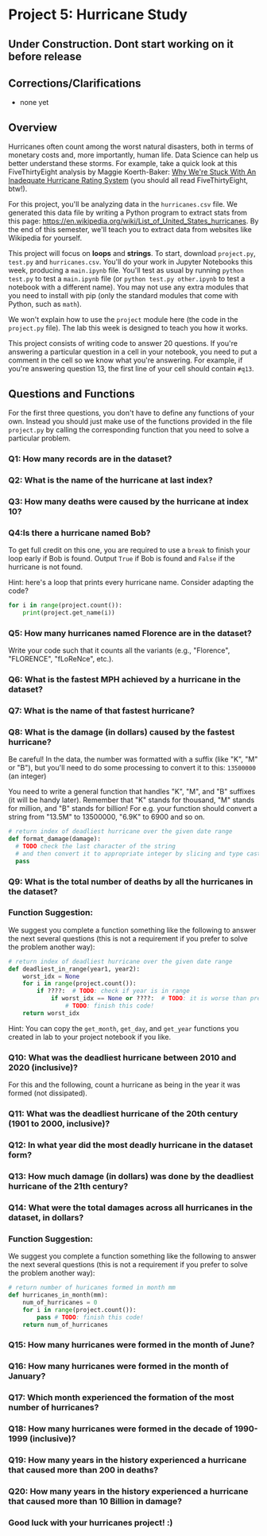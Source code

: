 # Project 5: Hurricane Study
## Under Construction. Dont start working on it before release


## Corrections/Clarifications

* none yet

## Overview

Hurricanes often count among the worst natural disasters, both in terms of
monetary costs and, more importantly, human life.  Data Science can
help us better understand these storms.  For example, take a quick
look at this FiveThirtyEight analysis by Maggie Koerth-Baker:
[Why We're Stuck With An Inadequate Hurricane Rating System](https://fivethirtyeight.com/features/why-were-stuck-with-an-inadequate-hurricane-rating-system/)
(you should all read FiveThirtyEight, btw!).

For this project, you'll be analyzing data in the `hurricanes.csv`
file.  We generated this data file by writing a Python program to
extract stats from this page:
https://en.wikipedia.org/wiki/List_of_United_States_hurricanes.  By
the end of this semester, we'll teach you to extract data from
websites like Wikipedia for yourself.

This project will focus on **loops** and **strings**. To start,
download `project.py`, `test.py` and `hurricanes.csv`.  You'll do your
work in Jupyter Notebooks this week, producing a `main.ipynb` file.
You'll test as usual by running `python test.py` to test a
`main.ipynb` file (or `python test.py other.ipynb` to test a notebook
with a different name).  You may not use any extra modules that you
need to install with pip (only the standard modules that come with
Python, such as `math`).

We won't explain how to use the `project` module here (the code in the
`project.py` file).  The lab this week is designed to teach you how it
works.

This project consists of writing code to answer 20 questions.  If
you're answering a particular question in a cell in your notebook, you
need to put a comment in the cell so we know what you're answering.
For example, if you're answering question 13, the first line of your
cell should contain `#q13`.

## Questions and Functions

For the first three questions, you don't have to define
any functions of your own. Instead you should just make use of the
functions provided in the file `project.py` by calling the corresponding
function that you need to solve a particular problem.

### Q1: How many records are in the dataset?

### Q2: What is the name of the hurricane at last index?

### Q3: How many deaths were caused by the hurricane at index 10?

### Q4:Is there a hurricane named Bob?

To get full credit on this one, you are required to use a `break` to
finish your loop early if Bob is found. Output `True` if Bob is found and
`False` if the hurricane is not found.

Hint: here's a loop that prints every hurricane name.  Consider
adapting the code?

```python
for i in range(project.count()):
    print(project.get_name(i))
```

### Q5: How many hurricanes named Florence are in the dataset?

Write your code such that it counts all the variants (e.g., "Florence",
"FLORENCE", "fLoReNce", etc.).

### Q6: What is the fastest MPH achieved by a hurricane in the dataset?

### Q7: What is the name of that fastest hurricane?

### Q8: What is the damage (in dollars) caused by the fastest hurricane?

Be careful! In the data, the number was formatted with a suffix (like "K", "M" or "B"), but
you'll need to do some processing to convert it to this: `13500000` (an integer)

You need to write a general function that
handles "K", "M", and "B" suffixes (it will be handy later).
Remember that "K" stands for thousand, "M" stands for million, and "B"
stands for billion!
For e.g. your function should convert a string from "13.5M" to 13500000,
"6.9K" to 6900 and so on.

```python
# return index of deadliest hurricane over the given date range
def format_damage(damage):
  # TODO check the last character of the string
  # and then convert it to appropriate integer by slicing and type casting
  pass
```

<!-- ### Q9: How much faster was the fastest hurricane compared to the average speed of all the hurricanes in the dataset?

You need to calculate the average mph speed of all hurricanes and subtract it from fastest mph speed. -->


<!-- ### Q10: How much damage (in dollars) was done by the hurricane Sandy? -->

### Q9: What is the total number of deaths by all the hurricanes in the dataset?

### Function Suggestion:

We suggest you complete a function something like the following to
answer the next several questions (this is not a requirement if you
prefer to solve the problem another way):

```python
# return index of deadliest hurricane over the given date range
def deadliest_in_range(year1, year2):
    worst_idx = None
    for i in range(project.count()):
        if ????:  # TODO: check if year is in range
            if worst_idx == None or ????:  # TODO: it is worse than previous?
                # TODO: finish this code!
    return worst_idx
```

Hint: You can copy the `get_month`, `get_day`, and `get_year`
functions you created in lab to your project notebook if you like.

### Q10: What was the deadliest hurricane between 2010 and 2020 (inclusive)?

For this and the following, count a hurricane as being in the year it
was formed (not dissipated).

### Q11: What was the deadliest hurricane of the 20th century (1901 to 2000, inclusive)?

### Q12: In what year did the most deadly hurricane in the dataset form?

### Q13: How much damage (in dollars) was done by the deadliest hurricane of the 21th century?

### Q14: What were the total damages across all hurricanes in the dataset, in dollars?

### Function Suggestion:

We suggest you complete a function something like the following to
answer the next several questions (this is not a requirement if you
prefer to solve the problem another way):

```python
# return number of huricanes formed in month mm
def hurricanes_in_month(mm):
    num_of_hurricanes = 0
    for i in range(project.count()):
        pass # TODO: finish this code!
    return num_of_hurricanes
```

### Q15: How many hurricanes were formed in the month of June?

### Q16: How many hurricanes were formed in the month of January?

### Q17: Which month experienced the formation of the most number of hurricanes?

### Q18: How many hurricanes were formed in the decade of 1990-1999 (inclusive)?

### Q19: How many years in the history experienced a hurricane that caused more than 200 in deaths?

### Q20: How many years in the history experienced a hurricane that caused more than 10 Billion in damage?

### Good luck with your hurricanes project! :)
